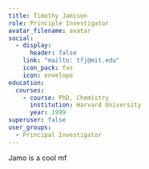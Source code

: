 ```yaml
---
title: Timothy Jamison
role: Principle Investigator
avatar_filename: avatar
social:
  - display:
      header: false
    link: "mailto: tfj@mit.edu"
    icon_pack: fas
    icon: envelope
education:
  courses:
    - course: PhD, Chemistry
      institution: Harvard University
      year: 1999
superuser: false
user_groups:
  - Principal Investigator
---
```

Jamo is a cool mf